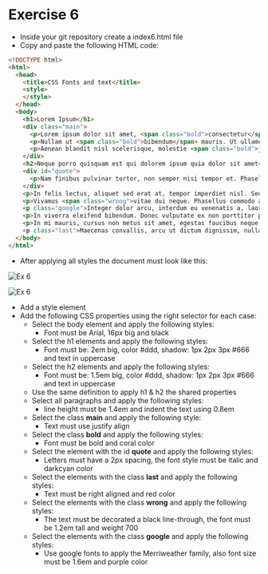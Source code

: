 # Exercise 6

* Inside your git repository create a index6.html file
* Copy and paste the following HTML code:

```html
<!DOCTYPE html>
<html>
  <head>
    <title>CSS Fonts and text</title>
    <style>
    </style>
  </head>
  <body>
    <h1>Lorem Ipsum</h1>
    <div class="main">
      <p>Lorem ipsum dolor sit amet, <span class="bold">consectetur</span> adipiscing elit. Proin fringilla dapibus tellus vitae porttitor. Fusce nisi mauris, posuere vitae odio non, bibendum semper elit. Morbi ornare massa cursus dictum venenatis. Pellentesque lobortis condimentum justo porta congue. Vivamus sed elementum est, ac posuere lorem. Duis non auctor nibh. In mattis ipsum ut mi feugiat dictum. Praesent tempor quam ipsum, nec porttitor magna accumsan vitae. Sed fringilla velit nisi. Sed ut elit eros.</p>
      <p>Nullam ut <span class="bold">bibendum</span> mauris. Ut ullamcorper ante sit amet egestas tristique. Praesent imperdiet dui ac arcu venenatis tempor. Praesent congue dui a sollicitudin mattis. Duis condimentum metus nunc. Cras bibendum consectetur mi sed imperdiet. Quisque quis est lectus. Class aptent taciti sociosqu ad litora torquent per conubia nostra, per inceptos himenaeos. Aliquam ullamcorper turpis convallis, fringilla dolor at, hendrerit ligula. Etiam sit amet orci at odio semper consectetur. Donec cursus elit diam, non tincidunt leo molestie ut..</p>
      <p>Aenean blandit nisl scelerisque, molestie <span class="bold">justo</span> a, gravida quam. Phasellus porttitor, dui vitae feugiat tempus, elit mi mollis sem, sit amet vehicula turpis leo sed velit. Sed iaculis rhoncus mauris. Pellentesque sodales egestas dui sit amet rutrum. Nullam tincidunt quis diam eget aliquam. Aliquam tincidunt porta mi, ut faucibus lorem fermentum eget. Etiam efficitur massa turpis, ac varius nulla luctus at. Quisque rutrum eros vitae ligula aliquet, non eleifend odio dictum. Fusce venenatis, nulla sed imperdiet convallis, diam mauris iaculis ante, nec dictum justo tellus id dui..</p>
    </div>
    <h2>Neque porro quisquam est qui dolorem ipsum quia dolor sit amet</h2>
    <div id="quote">
      <p>Nam finibus pulvinar tortor, non semper nisi tempor et. Phasellus sed nunc eget neque viverra sodales. Integer congue nibh rhoncus eleifend suscipit. Praesent vitae nunc eleifend, laoreet risus quis, aliquet nulla. Quisque imperdiet efficitur mollis. Sed ut eros sit amet nulla sagittis bibendum vel in libero. Ut id est egestas, vehicula ante id, auctor diam. Aenean porta sem nec blandit tincidunt. Curabitur turpis sem, pulvinar a lobortis a, laoreet a risus. Fusce pharetra elit lorem, cursus vehicula est interdum non. Mauris in dolor a mi porta elementum non vel mi. Curabitur lobortis nulla eu tellus tempus, sit amet imperdiet sapien auctor. Vivamus sed ligula eget est tincidunt venenatis vel sed dolor. Morbi ac nunc sit amet eros bibendum finibus. Etiam gravida sed nisi quis lobortis. Vivamus a aliquam ligula..</p>
    </div>
    <p>In felis lectus, aliquet sed erat at, tempor imperdiet nisl. Sed non ex pulvinar, tincidunt lacus vel, auctor metus. Pellentesque lacinia urna nisl. Donec dapibus varius odio malesuada luctus. Quisque porta aliquet nibh sit amet ullamcorper. Suspendisse neque risus, ornare sed tortor porttitor, feugiat imperdiet eros. Etiam aliquam commodo leo, at lobortis augue maximus at. Lorem ipsum dolor sit amet, consectetur adipiscing elit. Proin ornare finibus ligula, non rutrum felis ultrices vel. Morbi vitae dolor enim. Phasellus semper convallis ultricies. Nunc aliquet varius sapien, in sollicitudin mauris tincidunt sed. Mauris semper, massa non dictum blandit, massa tortor maximus diam, ut semper tortor elit in magna. Class aptent taciti sociosqu ad litora torquent per conubia nostra, per inceptos himenaeos..</p>
    <p>Vivamus <span class="wrong">vitae dui neque. Phasellus commodo auctor condimentum</span>. Sed quis magna massa. Suspendisse potenti. Aenean eros leo, aliquam sed enim id, tincidunt lobortis elit. Fusce posuere quam vitae felis condimentum tristique. Nam vel malesuada ante. Phasellus feugiat pellentesque nisl. In at ornare lectus. Vivamus sit amet justo eu orci pellentesque elementum. In commodo urna vitae neque iaculis dapibus. In pulvinar lorem non purus gravida, in efficitur nibh rhoncus. Nullam faucibus leo malesuada porttitor tempor. Fusce vestibulum est arcu. Nulla fringilla nunc imperdiet sapien vestibulum, eget malesuada quam consequat..</p>
    <p class="google">Integer dolor arcu, interdum eu venenatis a, laoreet vel arcu. Suspendisse efficitur consequat sapien quis euismod. Aliquam fermentum ipsum consequat sem convallis, consectetur porta augue sollicitudin. Morbi tristique lorem in elit volutpat auctor. Ut non dui quis lacus tristique faucibus sed at nisl. Donec nec eleifend purus, nec faucibus arcu. Quisque semper, lacus hendrerit dapibus pharetra, velit sem porttitor purus, et vulputate ipsum sapien fringilla justo..</p>
    <p>In viverra eleifend bibendum. Donec vulputate ex non porttitor posuere. Cras et placerat lectus. Morbi imperdiet lectus tellus, eu consequat orci dapibus sed. Vestibulum turpis lorem, tempor eget ornare vitae, placerat sed arcu. Quisque iaculis posuere massa, sit amet commodo diam. Aenean leo nisi, fringilla nec vehicula id, euismod id sem. Vestibulum consequat suscipit pretium. Nullam consequat lorem nisl, non blandit purus mollis ut. Suspendisse potenti. Etiam feugiat mauris a urna laoreet vulputate. Nullam eget nibh ipsum. Proin hendrerit nisi non nisl tristique, ut cursus tellus euismod..</p>
    <p>In mi mauris, cursus non metus sit amet, egestas faucibus neque. Vivamus efficitur justo vitae tempus ullamcorper. Etiam euismod enim mauris, at mollis lorem egestas vel. Phasellus id congue lorem. Fusce ac massa in lacus convallis euismod vitae sit amet neque. Aenean a turpis efficitur, congue est et, varius magna. Quisque et arcu sit amet dolor maximus consectetur in at enim..</p>
    <p class="last">Maecenas convallis, arcu ut dictum dignissim, nulla nulla dignissim ipsum, et aliquet enim nisi quis orci. Vivamus iaculis turpis ut consectetur viverra. Suspendisse potenti. Duis nec elit ac arcu congue efficitur. Phasellus in tortor sed augue luctus cursus suscipit in turpis. Sed convallis turpis a ultrices vestibulum. Donec in ante velit. Vivamus suscipit tincidunt sapien, a feugiat nunc bibendum ut. Mauris efficitur eu justo a commodo. Pellentesque maximus viverra lectus, vel fermentum augue feugiat eu. In accumsan, leo eget egestas porta, augue tellus pharetra mi, vel aliquet nunc ligula fringilla orci. Nunc vel sollicitudin nibh. Etiam aliquam, nibh sed euismod mollis, nibh ipsum auctor massa, in placerat metus dui vitae tellus. Curabitur augue magna, imperdiet a posuere sed, accumsan ac dolor. Nunc sapien ipsum, fermentum id orci sit amet, molestie egestas lacus. Sed quam dolor, vulputate non leo vel, sodales rhoncus lectus..</p>
  </body>
</html>
```

* After applying all styles the document must look like this:

![Ex 6](./results/ex_6.png)

![Ex 6](./results/ex_6b.png)

* Add a style element
* Add the following CSS properties using the right selector for each case:
  * Select the body element and apply the following styles:
      * Font must be Arial, 16px big and black
  * Select the h1 elements and apply the following styles:
    * Font must be: 2em big, color #ddd, shadow: 1px 2px 3px #666 and text in uppercase
  * Select the h2 elements and apply the following styles:
    * Font must be: 1.5em big, color #ddd, shadow: 1px 2px 3px #666 and text in uppercase
  * Use the same definition to apply h1 & h2 the shared properties
  * Select all paragraphs and apply the following styles:
    * line height must be 1.4em and indent the text using 0.8em
  * Select the class **main** and apply the following style:
    * Text must use justify align
  * Select the class **bold** and apply the following styles:
    * Font must be bold and coral color
  * Select the element with the id **quote** and apply the following styles:
    * Letters must have a 2px spacing, the font style must be italic and darkcyan color
  * Select the elements with the class **last** and apply the following styles:
    * Text must be right aligned and red color
  * Select the elements with the class **wrong** and apply the following styles:
    * The text must be decorated a black line-through, the font must be 1.2em tall and weight 700
  * Select the elements with the class **google** and apply the following styles:
    * Use google fonts to apply the Merriweather family, also font size must be 1.6em and purple color
